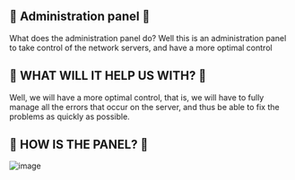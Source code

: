 ## 🏮 Administration panel 🏮

What does the administration panel do? Well this is an administration 
panel to take control of the network servers, and have a more optimal control

## 📢 WHAT WILL IT HELP US WITH? 📢

Well, we will have a more optimal control, that is, we will have to fully manage
all the errors that occur on the server, and thus be able to fix the problems as 
quickly as possible.

## 🧭 HOW IS THE PANEL? 🧭

![image](https://github.com/VictuzMc-Network/Panel-Server/assets/128086397/d4717525-8d00-49cd-bf0f-73d305e5b7d2)
